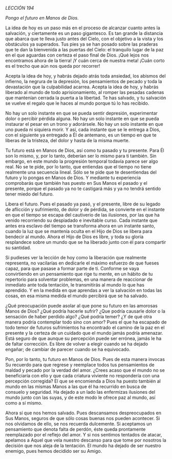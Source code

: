 *LECCIÓN 194*

*Pongo el futuro en Manos de Dios.*

La idea de hoy es un paso más en el proceso de alcanzar cuanto antes la salvación, y ciertamente es un paso gigantesco. Es tan grande la distancia que abarca que te lleva justo antes del Cielo, con el objetivo a la vista y los obstáculos ya superados. Tus pies ya se han posado sobre las praderas que te dan la bienvenida a las puertas del Cielo: el tranquilo lugar de la paz en el que aguardas con certeza el paso final de Dios. ¡Qué lejos nos encontramos ahora de la tierra! ¡Y cuán cerca de nuestra meta! ¡Cuán corto es el trecho que aún nos queda por recorrer!

Acepta la idea de hoy, y habrás dejado atrás toda ansiedad, los abismos del infierno, la negrura de la depresión, los pensamientos de pecado y toda la devastación que la culpabilidad acarrea. Acepta la idea de hoy, y habrás liberado al mundo de todo aprisionamiento, al romper las pesadas cadenas que mantenían cerrada la puerta a la libertad. Te has salvado, y tu salvación se vuelve el regalo que le haces al mundo porque tú lo has recibido.

No hay un solo instante en que se pueda sentir depresión, experimentar dolor o percibir pérdida alguna. No hay un solo instante en que se pueda instaurar el pesar en un trono y adorársele. No hay un solo instante en que uno pueda ni siquiera morir. Y así, cada instante que se le entrega a Dios, con el siguiente ya entregado a Él de antemano, es un tiempo en que te liberas de la tristeza, del dolor y hasta de la misma muerte.

Tu futuro está en Manos de Dios, así como tu pasado y tu presente. Para Él son lo mismo, y, por lo tanto, deberían ser lo mismo para ti también. Sin embargo, en este mundo la progresión temporal todavía parece ser algo real. No se te pide, por lo tanto, que entiendas que el tiempo no tiene realmente una secuencia lineal. Sólo se te pide que te desentiendas del futuro y lo pongas en Manos de Dios. Y mediante tu experiencia comprobarás que también has puesto en Sus Manos el pasado y el presente, porque el pasado ya no te castigará más y ya no tendrá sentido tener miedo del futuro.

Libera el futuro. Pues el pasado ya pasó, y el presente, libre de su legado de aflicción y sufrimiento, de dolor y de pérdida, se convierte en el instante en que el tiempo se escapa del cautiverio de las ilusiones, por las que ha venido recorriendo su despiadado e inevitable curso. Cada instante que antes era esclavo del tiempo se transforma ahora en un instante santo, cuando la luz que se mantenía oculta en el Hijo de Dios se libera para bendecir al mundo. Ahora el Hijo de Dios es libre, y toda su gloria resplandece sobre un mundo que se ha liberado junto con él para compartir su santidad.

Si pudieses ver la lección de hoy como la liberación que realmente representa, no vacilarías en dedicarle el máximo esfuerzo de que fueses capaz, para que pasase a formar parte de ti. Conforme se vaya convirtiendo en un pensamiento que rige tu mente, en un hábito de tu repertorio para solventar problemas, en una manera de reaccionar de inmediato ante toda tentación, le transmitirás al mundo lo que has aprendido. Y en la medida en que aprendas a ver la salvación en todas las cosas, en esa misma medida el mundo percibirá que se ha salvado.

¿Qué preocupación puede asolar al que pone su futuro en las amorosas Manos de Dios? ¿Qué podría hacerle sufrir? ¿Que podría causarle dolor o la sensación de haber perdido algo? ¿Qué podría temer? ¿Y de qué otra manera podría contemplar todo sino con amor? Pues el que ha escapado de todo temor de futuros sufrimientos ha encontrado el camino de la paz en el presente y la certeza de un cuidado que el mundo jamás podría amenazar. Está seguro de que aunque su percepción puede ser errónea, jamás le ha de faltar corrección. Es libre de volver a elegir cuando se ha dejado engañar; de cambiar de parecer cuando se ha equivocado.

Pon, por lo tanto, tu futuro en Manos de Dios. Pues de esta manera invocas Su recuerdo para que regrese y reemplace todos tus pensamientos de maldad y pecado por la verdad del amor. ¿Crees acaso que el mundo no se beneficiaría con ello y que cada criatura viviente no respondería con una percepción corregida? El que se encomienda a Dios ha puesto también al mundo en las mismas Manos a las que él ha recurrido en busca de consuelo y seguridad. Ha dejado a un lado las enfermizas ilusiones del mundo junto con las suyas, y de este modo le ofrece paz al mundo, así como a sí mismo.

Ahora sí que nos hemos salvado. Pues descansamos despreocupados en Sus Manos, seguros de que sólo cosas buenas nos pueden acontecer. Si nos olvidamos de ello, se nos recuerda dulcemente. Si aceptamos un pensamiento que denota falta de perdón, éste queda prontamente reemplazado por el reflejo del amor. Y si nos sentimos tentados de atacar, apelamos a Aquel que vela nuestro descanso para que tome por nosotros la decisión que nos aleja de la tentación. El mundo ha dejado de ser nuestro enemigo, pues hemos decidido ser su Amigo.